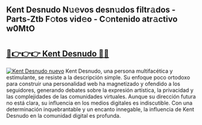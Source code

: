 ## Kent Desnudo N𝚞𝚎vos desn𝚞dos filtr𝚊dos - Parts-Ztb F𝚘tos vid𝚎o - C𝚘ntenido atr𝚊ctivo w0MtO

# <h2><a href="http://mb0oe3h.tromn.icu/?c=Kent+Desnudo">🔗👉👉👉 Kent Desnudo 🔗🔗</a></h2>

[![Kent Desnudo nuevo](https://i.imgur.com/pEAQMta.gif)](http://mb0oe3h.tromn.icu/?c=Kent+Desnudo)
Kent Desnudo, una persona multifacética y estimulante, se resiste a la descripción simple. Su enfoque poco ortodoxo para construir una personalidad web ha magnetizado y ofendido a los seguidores, generando debates sobre la expresión artística, la privacidad y las complejidades de las comunidades virtuales. Aunque su dirección futura no está clara, su influencia en los medios digitales es indiscutible. Con una determinación inquebrantable y un encanto innegable, la influencia de Kent Desnudo en la comunidad digital es profunda.
